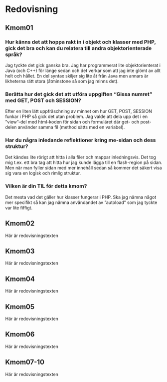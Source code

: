 ---
...
Redovisning
=========================



Kmom01
-------------------------

### Hur känns det att hoppa rakt in i objekt och klasser med PHP, gick det bra och kan du relatera till andra objektorienterade språk?
Jag tyckte det gick ganska bra. Jag har programmerat lite objektorienterat i Java (och C++) för länge sedan och det verkar som att jag inte glömt av allt helt och hållet. En del syntax skiljer sig lite åt från Java men annars är likheterna rätt stora (åtminstone så som jag minns det).

### Berätta hur det gick det att utföra uppgiften “Gissa numret” med GET, POST och SESSION?
Efter en liten lätt uppfräschning av minnet om hur GET, POST, SESSION funkar i PHP så gick det utan problem. Jag valde att dela upp det i en ”view”-del med html-koden för sidan och formuläret där get- och post-delen använder samma fil (method sätts med en variabel).

### Har du några inledande reflektioner kring me-sidan och dess struktur?
Det kändes lite rörigt att hitta i alla filer och mappar inledningsvis. Det tog mig t.ex. ett bra tag att hitta hur jag kunde lägga till en flash-region på sidan. Men när man fyller sidan med mer innehåll sedan så kommer det säkert visa sig vara en logisk och rimlig struktur.

### Vilken är din TIL för detta kmom?
Det mesta vad det gäller hur klasser fungerar i PHP. Ska jag nämna något mer specifikt så kan jag nämna användandet av ”autoload” som jag tyckte var lite fiffigt.



Kmom02
-------------------------

Här är redovisningstexten



Kmom03
-------------------------

Här är redovisningstexten



Kmom04
-------------------------

Här är redovisningstexten



Kmom05
-------------------------

Här är redovisningstexten



Kmom06
-------------------------

Här är redovisningstexten



Kmom07-10
-------------------------

Här är redovisningstexten
